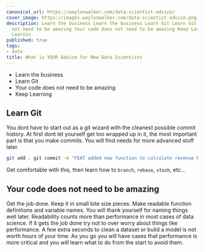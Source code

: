 ```yaml
---
canonical_url: https://waylonwalker.com/data-scientist-advice/
cover_image: https://images.waylonwalker.com/data-scientist-advice.png
description: Learn the business Learn the business Learn Git Learn Git Your code does
  not need to be amazing Your code does not need to be amazing Keep Learning Keep
  Learnin
published: true
tags:
- data
title: What is YOUR Advice for New Data Scientists
---
```


* Learn the business
* Learn Git
* Your code does not need to be amazing
* Keep Learning

## Learn Git

You dont have to start out as a git wizard with the cleanest possible commit history.  At first dont let yourself get too wrapped up in it, the most important part is that you make commits.  You will find needs for more advanced stuff later.


``` bash
git add . git commit -m "FEAT added new function to calculate revenue by product family" git push
```

Get comfortable with this, then learn how to `branch`, `rebase`, `stash`, etc...


## Your code does not need to be amazing

Get the job done.  Keep it in small bite size pieces.  Make readable function definitions and variable names.  You will thank yourself for naming things well later.  Readability counts more than performance in most cases of data science.  If it gets the job done try not to over worry about things like performance.  A few extra seconds to clean a dataset or build a model is not worth hours of your time.  As you go you will have cases that performance is more critical and you will learn what to do from the start to avoid them.
